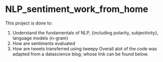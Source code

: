 # NLP_sentiment_work_from_home

This project is done to:
1) Understand the fundamentals of NLP, {including polarity, subjectivity}, language models {n-gram}
2) How are sentiments evaluated
3) How are tweets transferred using tweepy
Overall alot of the code was adapted from a datascience blog; whose link can be found below. 
